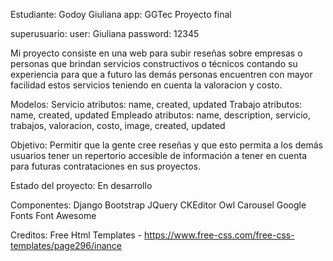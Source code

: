Estudiante: Godoy Giuliana
app: GGTec
Proyecto final

superusuario: user: Giuliana
              password: 12345

Mi proyecto consiste en una web para subir reseñas sobre empresas o personas que brindan servicios constructivos o técnicos
contando su experiencia para que a futuro las demás personas encuentren con mayor facilidad estos servicios
teniendo en cuenta la valoracion y costo.

Modelos:
       Servicio atributos: name, created, updated
       Trabajo atributos: name, created, updated
       Empleado atributos: name, description, servicio, trabajos, valoracion, costo, image, created, updated


Objetivo: Permitir que la gente cree reseñas y que esto permita a los demás usuarios tener un repertorio
          accesible de información a tener en cuenta para futuras contrataciones en sus proyectos.

Estado del proyecto: En desarrollo

Componentes:
            Django
            Bootstrap
            JQuery
            CKEditor
            Owl Carousel
            Google Fonts
            Font Awesome

Creditos:
         Free Html Templates - https://www.free-css.com/free-css-templates/page296/inance


